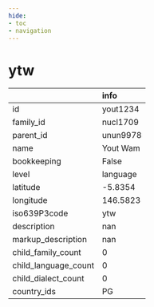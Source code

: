 ```yaml
---
hide:
- toc
- navigation
---
```

# ytw
|                      | info     |
|:---------------------|:---------|
| id                   | yout1234 |
| family_id            | nucl1709 |
| parent_id            | unun9978 |
| name                 | Yout Wam |
| bookkeeping          | False    |
| level                | language |
| latitude             | -5.8354  |
| longitude            | 146.5823 |
| iso639P3code         | ytw      |
| description          | nan      |
| markup_description   | nan      |
| child_family_count   | 0        |
| child_language_count | 0        |
| child_dialect_count  | 0        |
| country_ids          | PG       |